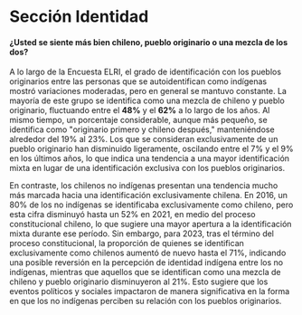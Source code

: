 # Sección Identidad

#### ¿Usted se siente más bien chileno, pueblo originario o una mezcla de los dos?

A lo largo de la Encuesta ELRI, el grado de identificación con los pueblos originarios entre las personas que se autoidentifican como indígenas mostró variaciones moderadas, pero en general se mantuvo constante. La mayoría de este grupo se identifica como una mezcla de chileno y pueblo originario, fluctuando entre el **48%** y el **62%** a lo largo de los años. Al mismo tiempo, un porcentaje considerable, aunque más pequeño, se identifica como "originario primero y chileno después," manteniéndose alrededor del 19% al 23%. Los que se consideran exclusivamente de un pueblo originario han disminuido ligeramente, oscilando entre el 7% y el 9% en los últimos años, lo que indica una tendencia a una mayor identificación mixta en lugar de una identificación exclusiva con los pueblos originarios.

En contraste, los chilenos no indígenas presentan una tendencia mucho más marcada hacia una identificación exclusivamente chilena. En 2016, un 80% de los no indígenas se identificaba exclusivamente como chileno, pero esta cifra disminuyó hasta un 52% en 2021, en medio del proceso constitucional chileno, lo que sugiere una mayor apertura a la identificación mixta durante ese período. Sin embargo, para 2023, tras el término del proceso constitucional, la proporción de quienes se identifican exclusivamente como chilenos aumentó de nuevo hasta el 71%, indicando una posible reversión en la percepción de identidad indígena entre los no indígenas, mientras que aquellos que se identifican como una mezcla de chileno y pueblo originario disminuyeron al 21%. Esto sugiere que los eventos políticos y sociales impactaron de manera significativa en la forma en que los no indígenas perciben su relación con los pueblos originarios.
